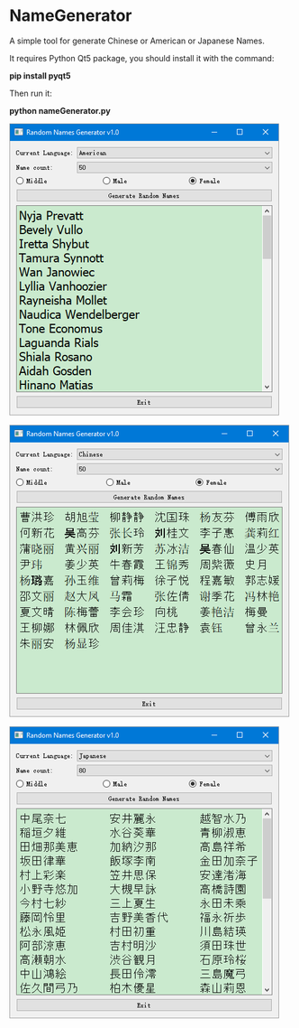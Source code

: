 # NameGenerator

<p>A simple tool for generate Chinese or American or Japanese Names.<p>
<p>It requires Python Qt5 package, you should install it with the command:<p>
<p><b>pip install pyqt5</b></p>
<p>Then run it:</p>
<p><b>python nameGenerator.py</b></p>

<p><img src="https://github.com/MissingWorld/NameGenerator/blob/main/2021-03-14%20(1).png?raw=true"></p>
<p><img src="https://github.com/MissingWorld/NameGenerator/blob/main/2021-03-14%20(2).png?raw=true"></p>
<p><img src="https://github.com/MissingWorld/NameGenerator/blob/main/2021-03-14.png?raw=true"></p>
